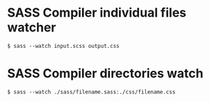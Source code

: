 # SASS Compiler individual files watcher
    $ sass --watch input.scss output.css

# SASS Compiler directories watch
    $ sass --watch ./sass/filename.sass:./css/filename.css